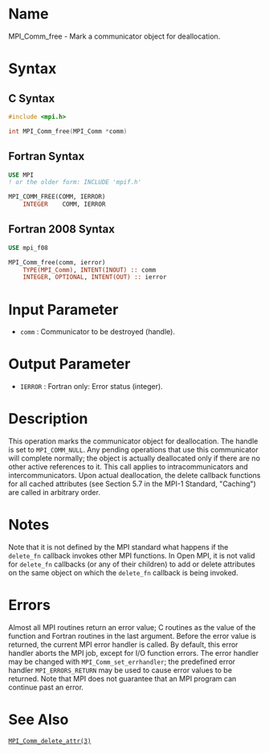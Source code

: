 # Name

MPI_Comm_free  - Mark a communicator object for deallocation.

# Syntax

## C Syntax

```c
#include <mpi.h>

int MPI_Comm_free(MPI_Comm *comm)
```

## Fortran Syntax

```fortran
USE MPI
! or the older form: INCLUDE 'mpif.h'

MPI_COMM_FREE(COMM, IERROR)
    INTEGER    COMM, IERROR
```

## Fortran 2008 Syntax

```fortran
USE mpi_f08

MPI_Comm_free(comm, ierror)
    TYPE(MPI_Comm), INTENT(INOUT) :: comm
    INTEGER, OPTIONAL, INTENT(OUT) :: ierror
```


# Input Parameter

* `comm` : Communicator to be destroyed (handle).

# Output Parameter

* `IERROR` : Fortran only: Error status (integer).

# Description

This operation marks the communicator object for deallocation. The
handle is set to `MPI_COMM_NULL`. Any pending operations that use this
communicator will complete normally; the object is actually deallocated
only if there are no other active references to it. This call applies to
intracommunicators and intercommunicators. Upon actual deallocation, the
delete callback functions for all cached attributes (see Section 5.7 in
the MPI-1 Standard, "Caching") are called in arbitrary order.

# Notes

Note that it is not defined by the MPI standard what happens if the
`delete_fn` callback invokes other MPI functions. In Open MPI, it is not
valid for `delete_fn` callbacks (or any of their children) to add or
delete attributes on the same object on which the `delete_fn` callback is
being invoked.

# Errors

Almost all MPI routines return an error value; C routines as the value
of the function and Fortran routines in the last argument.
Before the error value is returned, the current MPI error handler is
called. By default, this error handler aborts the MPI job, except for
I/O function errors. The error handler may be changed with
`MPI_Comm_set_errhandler`; the predefined error handler `MPI_ERRORS_RETURN`
may be used to cause error values to be returned. Note that MPI does not
guarantee that an MPI program can continue past an error.

# See Also

[`MPI_Comm_delete_attr(3)`](./?file=MPI_Comm_delete_attr.md)
